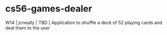 cs56-games-dealer
=================

W14 | jcneally | TBD | Application to shuffle a deck of 52 playing cards and deal them to the user
